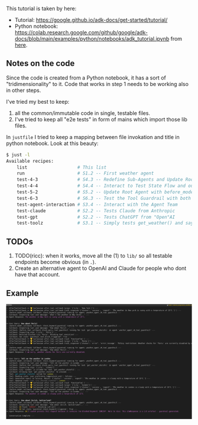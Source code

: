 This tutorial is taken by here:

* Tutorial: https://google.github.io/adk-docs/get-started/tutorial/
* Python notebook: https://colab.research.google.com/github/google/adk-docs/blob/main/examples/python/notebooks/adk_tutorial.ipynb
  from [here](https://github.com/google/adk-docs/tree/main/examples/python/notebooks).

## Notes on the code

Since the code is created from a Python notebook, it has a sort of "tridimensionality" to it. Code that works in step 1
needs to be working also in other steps.

I've tried my best to keep:

1. all the common/immutable code in single, testable files.
2. I've tried to keep all "e2e tests" in form of mains which import those lib files.

In `justfile` I tried to keep a mapping between file invokation and title in python notebook. Look at this beauty:

```bash
$ just -l
Available recipes:
    list                   # This list
    run                    # S1.2 -- First weather agent
    test-4-3               # S4.3 -- Redefine Sub-Agents and Update Root Agent with output_key. Uses `s4_session_demo.py`
    test-4-4               # S4.4 -- Interact to Test State Flow and output_key
    test-5-2               # S5.2 -- Update Root Agent with before_model_callback (useless, just constructors)
    test-6-3               # S6.3 -- Test the Tool Guardrail with both BeforeModel and BeforeTool callbacks.
    test-agent-interaction # S3.4 -- Interact with the Agent Team
    test-claude            # S2.2 -- Tests Claude from Anthropic
    test-gpt               # S2.2 -- Tests ChatGPT from "Open"AI
    test-toolz             # S3.1 -- Simply tests get_weather() and say_hello() and goodbye() defined in 3.1 and 3.2
```

## TODOs
1. TODO(ricc): when it works, move all the (1) to `lib/` so all testable endpoints become obvious (in `.`).
2. Create an alternative agent to OpenAI and Claude for people who dont have that account.

## Example
![alt text](image.png)
